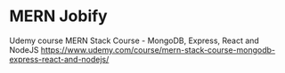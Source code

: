 # MERN Jobify

Udemy course MERN Stack Course - MongoDB, Express, React and NodeJS
https://www.udemy.com/course/mern-stack-course-mongodb-express-react-and-nodejs/
